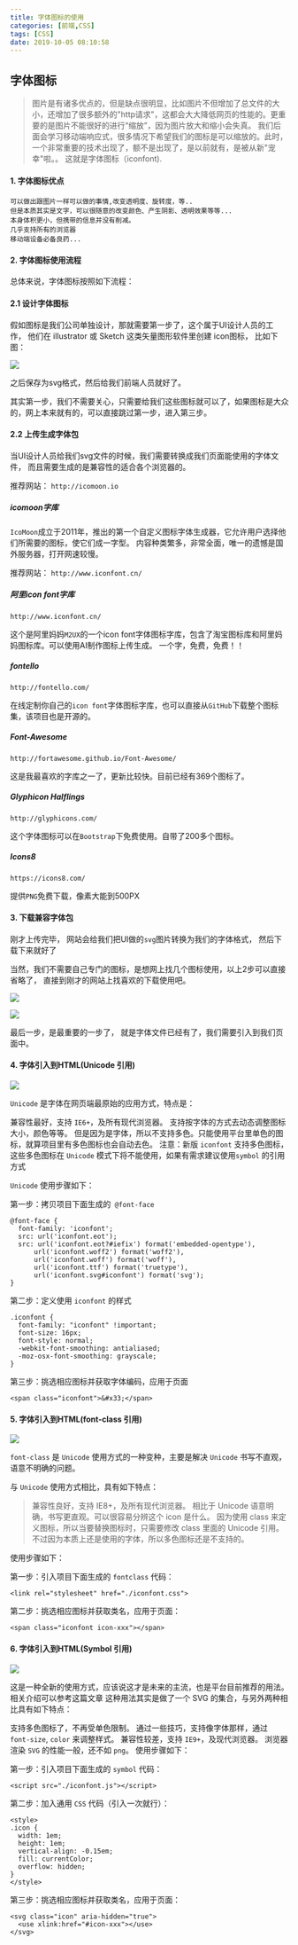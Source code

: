 ```yaml
---
title: 字体图标的使用
categories: [前端,CSS]
tags: [CSS] 
date: 2019-10-05 08:10:58
---
```


## 字体图标

> 图片是有诸多优点的，但是缺点很明显，比如图片不但增加了总文件的大小，还增加了很多额外的"http请求"，这都会大大降低网页的性能的。更重要的是图片不能很好的进行“缩放”，因为图片放大和缩小会失真。 我们后面会学习移动端响应式，很多情况下希望我们的图标是可以缩放的。此时，一个非常重要的技术出现了，额不是出现了，是以前就有，是被从新"宠幸"啦。。 这就是字体图标（iconfont).

#### 1. 字体图标优点

    可以做出跟图片一样可以做的事情,改变透明度、旋转度，等..
    但是本质其实是文字，可以很随意的改变颜色、产生阴影、透明效果等等...
    本身体积更小，但携带的信息并没有削减。
    几乎支持所有的浏览器
    移动端设备必备良药...
    

#### 2. 字体图标使用流程

总体来说，字体图标按照如下流程：

#### 2.1 设计字体图标

假如图标是我们公司单独设计，那就需要第一步了，这个属于UI设计人员的工作， 他们在 illustrator 或 Sketch 这类矢量图形软件里创建 icon图标， 比如下图：

![](https://raw.githubusercontent.com/qnyt1993/picture/master/img/2019/10/01/fontt.png)


  之后保存为svg格式，然后给我们前端人员就好了。 

  其实第一步，我们不需要关心，只需要给我们这些图标就可以了，如果图标是大众的，网上本来就有的，可以直接跳过第一步，进入第三步。

#### 2.2 上传生成字体包

   当UI设计人员给我们svg文件的时候，我们需要转换成我们页面能使用的字体文件， 而且需要生成的是兼容性的适合各个浏览器的。

推荐网站： `http://icomoon.io`

##### icomoon字库

`IcoMoon`成立于2011年，推出的第一个自定义图标字体生成器，它允许用户选择他们所需要的图标，使它们成一字型。 内容种类繁多，非常全面，唯一的遗憾是国外服务器，打开网速较慢。

   推荐网站： `http://www.iconfont.cn/`

##### 阿里icon font字库

`http://www.iconfont.cn/`

这个是阿里妈妈`M2UX`的一个icon font字体图标字库，包含了淘宝图标库和阿里妈妈图标库。可以使用AI制作图标上传生成。 一个字，免费，免费！！

##### fontello

`http://fontello.com/`

在线定制你自己的`icon font`字体图标字库，也可以直接从`GitHub`下载整个图标集，该项目也是开源的。

##### Font-Awesome

`http://fortawesome.github.io/Font-Awesome/`

这是我最喜欢的字库之一了，更新比较快。目前已经有369个图标了。

##### Glyphicon Halflings

`http://glyphicons.com/`

这个字体图标可以在`Bootstrap`下免费使用。自带了200多个图标。

##### Icons8

`https://icons8.com/`

提供`PNG`免费下载，像素大能到500PX

#### 3. 下载兼容字体包

刚才上传完毕， 网站会给我们把UI做的`svg`图片转换为我们的字体格式， 然后下载下来就好了

当然，我们不需要自己专门的图标，是想网上找几个图标使用，以上2步可以直接省略了， 直接到刚才的网站上找喜欢的下载使用吧。

![](https://raw.githubusercontent.com/qnyt1993/picture/master/img/2019/10/01/fontt1.png)

![](https://raw.githubusercontent.com/qnyt1993/picture/master/img/2019/10/01/fontt2.png)

最后一步，是最重要的一步了， 就是字体文件已经有了，我们需要引入到我们页面中。

#### 4. 字体引入到HTML(Unicode 引用)

![](https://raw.githubusercontent.com/qnyt1993/picture/master/img/2019/10/01/QQ%E6%88%AA%E5%9B%BE20191005083057.png)


`Unicode` 是字体在网页端最原始的应用方式，特点是：

兼容性最好，支持 `IE6+`，及所有现代浏览器。
支持按字体的方式去动态调整图标大小，颜色等等。
但是因为是字体，所以不支持多色。只能使用平台里单色的图标，就算项目里有多色图标也会自动去色。
注意：新版 `iconfont` 支持多色图标，这些多色图标在 `Unicode` 模式下将不能使用，如果有需求建议使用`symbol` 的引用方式

`Unicode` 使用步骤如下：

第一步：拷贝项目下面生成的` @font-face`

    @font-face {
      font-family: 'iconfont';
      src: url('iconfont.eot');
      src: url('iconfont.eot?#iefix') format('embedded-opentype'),
          url('iconfont.woff2') format('woff2'),
          url('iconfont.woff') format('woff'),
          url('iconfont.ttf') format('truetype'),
          url('iconfont.svg#iconfont') format('svg');
    }
    
第二步：定义使用 `iconfont` 的样式

    .iconfont {
      font-family: "iconfont" !important;
      font-size: 16px;
      font-style: normal;
      -webkit-font-smoothing: antialiased;
      -moz-osx-font-smoothing: grayscale;
    }

第三步：挑选相应图标并获取字体编码，应用于页面

    <span class="iconfont">&#x33;</span>

#### 5. 字体引入到HTML(font-class 引用)

  ![](https://raw.githubusercontent.com/qnyt1993/picture/master/img/2019/10/01/QQ%E6%88%AA%E5%9B%BE20191005083108.png)
     
`font-class` 是 `Unicode` 使用方式的一种变种，主要是解决 `Unicode` 书写不直观，语意不明确的问题。

与 `Unicode` 使用方式相比，具有如下特点：

>兼容性良好，支持 IE8+，及所有现代浏览器。
相比于 Unicode 语意明确，书写更直观。可以很容易分辨这个 icon 是什么。
因为使用 class 来定义图标，所以当要替换图标时，只需要修改 class 里面的 Unicode 引用。
不过因为本质上还是使用的字体，所以多色图标还是不支持的。

使用步骤如下：

第一步：引入项目下面生成的 `fontclass` 代码：

    <link rel="stylesheet" href="./iconfont.css">

第二步：挑选相应图标并获取类名，应用于页面：

    <span class="iconfont icon-xxx"></span>

#### 6. 字体引入到HTML(Symbol 引用)

![](https://raw.githubusercontent.com/qnyt1993/picture/master/img/2019/10/01/QQ%E6%88%AA%E5%9B%BE20191005083117.png)


这是一种全新的使用方式，应该说这才是未来的主流，也是平台目前推荐的用法。相关介绍可以参考这篇文章 这种用法其实是做了一个 SVG 的集合，与另外两种相比具有如下特点：

支持多色图标了，不再受单色限制。
通过一些技巧，支持像字体那样，通过 `font-size`, `color` 来调整样式。
兼容性较差，支持 `IE9+`，及现代浏览器。
浏览器渲染 `SVG` 的性能一般，还不如 `png`。
使用步骤如下：

第一步：引入项目下面生成的 `symbol` 代码：

    <script src="./iconfont.js"></script>
    
第二步：加入通用 `CSS` 代码（引入一次就行）：

    <style>
    .icon {
      width: 1em;
      height: 1em;
      vertical-align: -0.15em;
      fill: currentColor;
      overflow: hidden;
    }
    </style>

第三步：挑选相应图标并获取类名，应用于页面：

    <svg class="icon" aria-hidden="true">
      <use xlink:href="#icon-xxx"></use>
    </svg>
